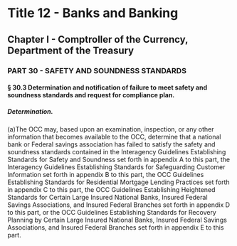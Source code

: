 
# Title 12 - Banks and Banking
## Chapter I - Comptroller of the Currency, Department of the Treasury
### PART 30 - SAFETY AND SOUNDNESS STANDARDS
#### § 30.3 Determination and notification of failure to meet safety and soundness standards and request for compliance plan.
##### Determination.

(a)The OCC may, based upon an examination, inspection, or any other information that becomes available to the OCC, determine that a national bank or Federal savings association has failed to satisfy the safety and soundness standards contained in the Interagency Guidelines Establishing Standards for Safety and Soundness set forth in appendix A to this part, the Interagency Guidelines Establishing Standards for Safeguarding Customer Information set forth in appendix B to this part, the OCC Guidelines Establishing Standards for Residential Mortgage Lending Practices set forth in appendix C to this part, the OCC Guidelines Establishing Heightened Standards for Certain Large Insured National Banks, Insured Federal Savings Associations, and Insured Federal Branches set forth in appendix D to this part, or the OCC Guidelines Establishing Standards for Recovery Planning by Certain Large Insured National Banks, Insured Federal Savings Associations, and Insured Federal Branches set forth in appendix E to this part.
